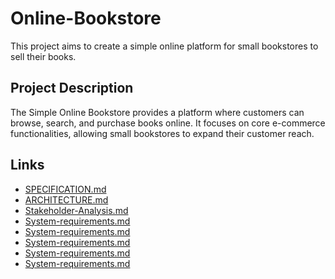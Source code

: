 # Online-Bookstore

This project aims to create a simple online platform for small bookstores to sell their books.

## Project Description

The Simple Online Bookstore provides a platform where customers can browse, search, and purchase books online. It focuses on core e-commerce functionalities, allowing small bookstores to expand their customer reach.

## Links

* [SPECIFICATION.md](SPECIFICATION.md)
* [ARCHITECTURE.md](ARCHITECTURE.md)
* [Stakeholder-Analysis.md](Stakeholder-Analysis.md)
* [System-requirements.md](System-requirements.md)
* [System-requirements.md](System-requirements.md)
* [System-requirements.md](System-requirements.md)
* [System-requirements.md](System-requirements.md)
* [System-requirements.md](System-requirements.md)
